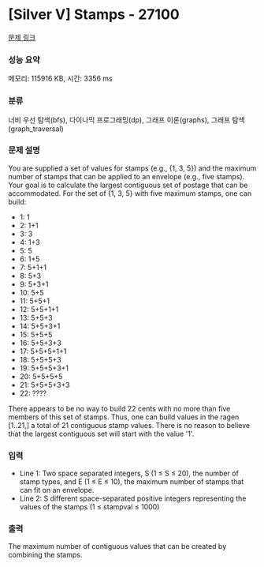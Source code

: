 # [Silver V] Stamps - 27100 

[문제 링크](https://www.acmicpc.net/problem/27100) 

### 성능 요약

메모리: 115916 KB, 시간: 3356 ms

### 분류

너비 우선 탐색(bfs), 다이나믹 프로그래밍(dp), 그래프 이론(graphs), 그래프 탐색(graph_traversal)

### 문제 설명

<p>You are supplied a set of values for stamps (e.g., {1, 3, 5}) and the maximum number of stamps that can be applied to an envelope (e.g., five stamps). Your goal is to calculate the largest contiguous set of postage that can be accommodated.  For the set of {1, 3, 5} with five maximum stamps, one can build:</p>

<ul>
	<li>1: 1</li>
	<li>2: 1+1</li>
	<li>3: 3</li>
	<li>4: 1+3</li>
	<li>5: 5</li>
	<li>6: 1+5</li>
	<li>7: 5+1+1</li>
	<li>8: 5+3</li>
	<li>9: 5+3+1</li>
	<li>10: 5+5</li>
	<li>11: 5+5+1</li>
	<li>12: 5+5+1+1</li>
	<li>13: 5+5+3</li>
	<li>14: 5+5+3+1</li>
	<li>15: 5+5+5</li>
	<li>16: 5+5+3+3</li>
	<li>17: 5+5+5+1+1</li>
	<li>18: 5+5+5+3</li>
	<li>19: 5+5+5+3+1</li>
	<li>20: 5+5+5+5</li>
	<li>21: 5+5+5+3+3</li>
	<li>22: ????</li>
</ul>

<p>There appears to be no way to build 22 cents with no more than five members of this set of stamps.  Thus, one can build values in the ragen [1..21,] a total of 21 contiguous stamp values.  There is no reason to believe that the largest contiguous set will start with the value '1'.</p>

### 입력 

 <ul>
	<li>Line 1: Two space separated integers, S (1 ≤ S ≤ 20), the number of stamp types, and E (1 ≤ E ≤ 10), the maximum number of stamps that can fit on an envelope.</li>
	<li>Line 2: S different space-separated positive integers representing the values of the stamps (1 ≤ stampval ≤ 1000)</li>
</ul>

### 출력 

 <p>The maximum number of contiguous values that can be created by combining the stamps.</p>

